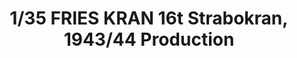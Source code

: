 ---
layout: product
title: "1/35 FRIES KRAN 16t Strabokran, 1943/44 Production"
price: "5100" 
desc: "Maketa"
img_path: "/assets/img/TAKO2109.webp"
brand: "N/A"
available: false
special_offer: false
new: false
soon: false
cat: "010000"
subcat: "010200"
subsubcat: "0N/A"
sifra: "TAKO2109"
popular: false
---